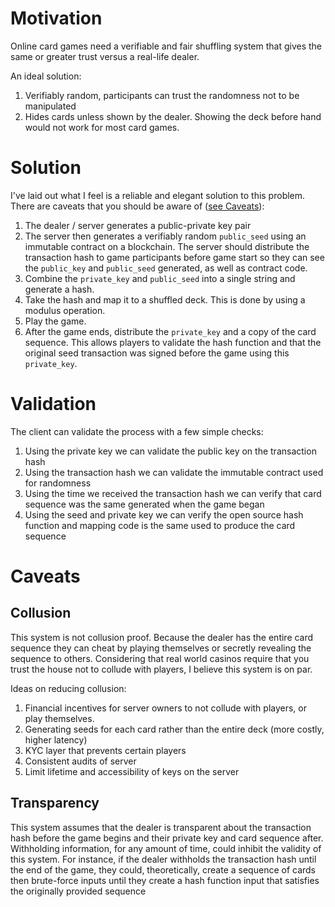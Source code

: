 # Motivation

Online card games need a verifiable and fair shuffling system that gives the
same or greater trust versus a real-life dealer.

An ideal solution:

1. Verifiably random, participants can trust the randomness not to be
   manipulated
2. Hides cards unless shown by the dealer. Showing the deck before hand would
   not work for most card games.

# Solution

I've laid out what I feel is a reliable and elegant solution to this problem.
There are caveats that you should be aware of ([see Caveats](#Caveats)):

1. The dealer / server generates a public-private key pair
2. The server then generates a verifiably random `public_seed` using an
   immutable contract on a blockchain. The server should distribute the
   transaction hash to game participants before game start so they can see the
   `public_key` and `public_seed` generated, as well as contract code.
3. Combine the `private_key` and `public_seed` into a single string and generate
   a hash.
4. Take the hash and map it to a shuffled deck. This is done by using a modulus
   operation.
5. Play the game.
6. After the game ends, distribute the `private_key` and a copy of the card
   sequence. This allows players to validate the hash function and that the
   original seed transaction was signed before the game using this
   `private_key`.

# Validation

The client can validate the process with a few simple checks:

1. Using the private key we can validate the public key on the transaction hash
2. Using the transaction hash we can validate the immutable contract used for
   randomness
3. Using the time we received the transaction hash we can verify that card
   sequence was the same generated when the game began
4. Using the seed and private key we can verify the open source hash function
   and mapping code is the same used to produce the card sequence

# Caveats

## Collusion

This system is not collusion proof. Because the dealer has the entire card
sequence they can cheat by playing themselves or secretly revealing the sequence
to others. Considering that real world casinos require that you trust the house
not to collude with players, I believe this system is on par.

Ideas on reducing collusion:

1. Financial incentives for server owners to not collude with players, or play
   themselves.
2. Generating seeds for each card rather than the entire deck (more costly,
   higher latency)
3. KYC layer that prevents certain players
4. Consistent audits of server
5. Limit lifetime and accessibility of keys on the server

## Transparency

This system assumes that the dealer is transparent about the transaction hash
before the game begins and their private key and card sequence after.
Withholding information, for any amount of time, could inhibit the validity of
this system. For instance, if the dealer withholds the transaction hash until
the end of the game, they could, theoretically, create a sequence of cards then
brute-force inputs until they create a hash function input that satisfies the
originally provided sequence

